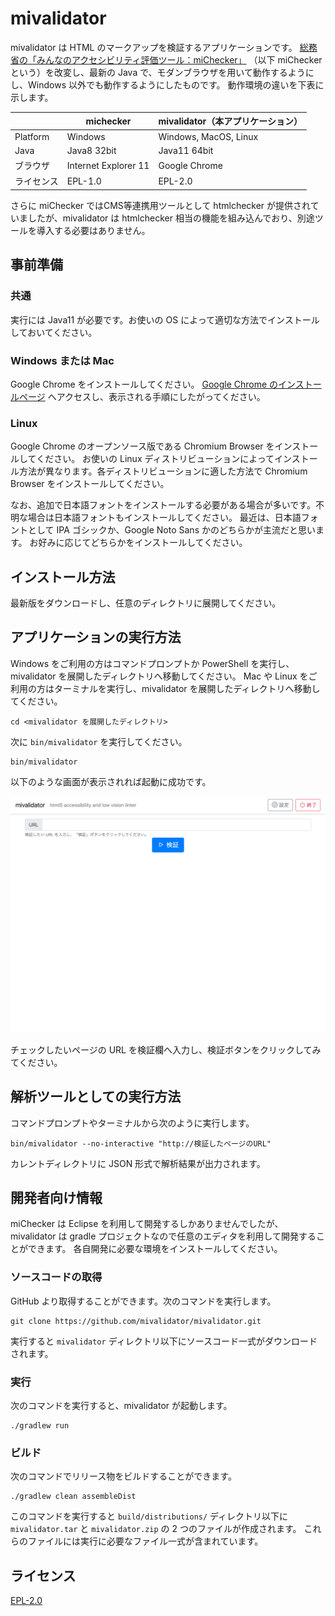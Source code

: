 # mivalidator

mivalidator は HTML のマークアップを検証するアプリケーションです。
[総務省の「みんなのアクセシビリティ評価ツール：miChecker」](https://www.soumu.go.jp/main_sosiki/joho_tsusin/b_free/michecker.html)
（以下 miChecker という）を改変し、最新の Java で、モダンブラウザを用いて動作するようにし、Windows 以外でも動作するようにしたものです。
動作環境の違いを下表に示します。

|          | michecker             | mivalidator（本アプリケーション） |
|----------|-----------------------|----------|
| Platform | Windows               | Windows, MacOS, Linux |
| Java     | Java8 32bit           | Java11 64bit |
| ブラウザ   | Internet Explorer 11 | Google Chrome |
| ライセンス | EPL-1.0               | EPL-2.0 |

さらに miChecker ではCMS等連携用ツールとして htmlchecker が提供されていましたが、mivalidator は htmlchecker 相当の機能を組み込んでおり、別途ツールを導入する必要はありません。

## 事前準備

### 共通

実行には Java11 が必要です。お使いの OS によって適切な方法でインストールしておいてください。

### Windows または Mac

Google Chrome をインストールしてください。
[Google Chrome のインストールページ](https://www.google.com/chrome/) へアクセスし、表示される手順にしたがってください。

### Linux

Google Chrome のオープンソース版である Chromium Browser をインストールしてください。
お使いの Linux ディストリビューションによってインストール方法が異なります。各ディストリビューションに適した方法で Chromium Browser をインストールしてください。

なお、追加で日本語フォントをインストールする必要がある場合が多いです。不明な場合は日本語フォントもインストールしてください。
最近は、日本語フォントとして IPA ゴシックか、Google Noto Sans かのどちらかが主流だと思います。
お好みに応じてどちらかをインストールしてください。

## インストール方法

最新版をダウンロードし、任意のディレクトリに展開してください。

## アプリケーションの実行方法

Windows をご利用の方はコマンドプロンプトか PowerShell を実行し、mivalidator を展開したディレクトリへ移動してください。
Mac や Linux をご利用の方はターミナルを実行し、mivalidator を展開したディレクトリへ移動してください。

~~~
cd <mivalidator を展開したディレクトリ>
~~~

次に `bin/mivalidator` を実行してください。

~~~
bin/mivalidator
~~~

以下のような画面が表示されれば起動に成功です。

![mivalidator application](./mivalidator.png)

チェックしたいページの URL を検証欄へ入力し、検証ボタンをクリックしてみてください。

## 解析ツールとしての実行方法

コマンドプロンプトやターミナルから次のように実行します。

~~~
bin/mivalidator --no-interactive "http://検証したページのURL"
~~~

カレントディレクトリに JSON 形式で解析結果が出力されます。

## 開発者向け情報

miChecker は Eclipse を利用して開発するしかありませんでしたが、mivalidator は gradle プロジェクトなので任意のエディタを利用して開発することができます。
各自開発に必要な環境をインストールしてください。

### ソースコードの取得

GitHub より取得することができます。次のコマンドを実行します。

~~~
git clone https://github.com/mivalidator/mivalidator.git
~~~

実行すると `mivalidator` ディレクトリ以下にソースコード一式がダウンロードされます。

### 実行

次のコマンドを実行すると、mivalidator が起動します。

~~~
./gradlew run
~~~

### ビルド

次のコマンドでリリース物をビルドすることができます。

~~~
./gradlew clean assembleDist
~~~

このコマンドを実行すると `build/distributions/` ディレクトリ以下に `mivalidator.tar` と `mivalidator.zip` の 2 つのファイルが作成されます。
これらのファイルには実行に必要なファイル一式が含まれています。

## ライセンス

[EPL-2.0](https://choosealicense.com/licenses/epl-2.0/)
